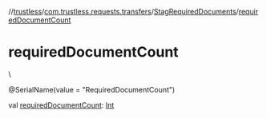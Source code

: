 //[trustless](../../../index.md)/[com.trustless.requests.transfers](../index.md)/[StagRequiredDocuments](index.md)/[requiredDocumentCount](required-document-count.md)

# requiredDocumentCount

\

@SerialName(value = &quot;RequiredDocumentCount&quot;)

val [requiredDocumentCount](required-document-count.md): [Int](https://kotlinlang.org/api/latest/jvm/stdlib/kotlin/-int/index.html)
